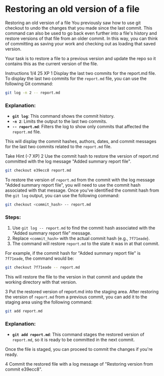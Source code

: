 # Restoring an old version of a file

Restoring an old version of a file
You previously saw how to use git checkout to undo the changes that you made since the last commit. This command can also be used to go back even further into a file's history and restore versions of that file from an older commit. In this way, you can think of committing as saving your work and checking out as loading that saved version.

Your task is to restore a file to a previous version and update the repo so it contains this as the current version of the file.

Instructions 1/4
25 XP
1
Display the last two commits for the report.md file.
To display the last two commits for the `report.md` file, you can use the following Git command:

```bash
git log -n 2 -- report.md
```

### Explanation:
- **`git log`**: This command shows the commit history.
- **`-n 2`**: Limits the output to the last two commits.
- **`-- report.md`**: Filters the log to show only commits that affected the `report.md` file.

This will display the commit hashes, authors, dates, and commit messages for the last two commits related to the `report.md` file.

Take Hint (-7 XP)
2
Use the commit hash to restore the version of report.md committed with the log message "Added summary report file".
```bash
git checkout e39ecc8 report.md
```

To restore the version of `report.md` from the commit with the log message "Added summary report file", you will need to use the commit hash associated with that message. Once you've identified the commit hash from the `git log` output, you can use the following command:

```bash
git checkout <commit_hash> -- report.md
```

### Steps:
1. Use `git log -- report.md` to find the commit hash associated with the "Added summary report file" message.
2. Replace `<commit_hash>` with the actual commit hash (e.g., `7f71eade`).
3. The command will restore `report.md` to the state it was in at that commit.

For example, if the commit hash for "Added summary report file" is `7f71eade`, the command would be:

```bash
git checkout 7f71eade -- report.md
```

This will restore the file to the version in that commit and update the working directory with that version.

3
Put the restored version of report.md into the staging area.
After restoring the version of `report.md` from a previous commit, you can add it to the staging area using the following command:

```bash
git add report.md
```

### Explanation:
- **`git add report.md`**: This command stages the restored version of `report.md`, so it is ready to be committed in the next commit.

Once the file is staged, you can proceed to commit the changes if you're ready.

4
Commit the restored file with a log message of "Restoring version from commit e39ecc8".